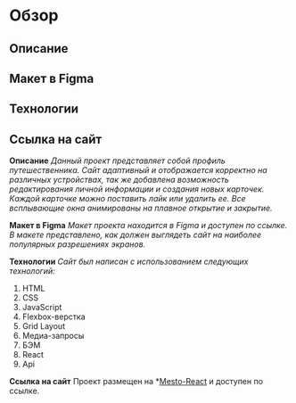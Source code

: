 # Обзор
## Описание
## Макет в Figma
## Технологии
## Ссылка на сайт
**Описание**
*Данный проект представляет собой профиль путешественника. Сайт адаптивный и отображается корректно на различных устройствах, так же добавлена возможность редактирования личной информации и создания новых карточек. Каждой карточке можно поставить лайк или удалить ее. Все всплывающие окна анимированы на плавное открытие и закрытие.*

 **Макет в Figma**
*Макет проекта находится в Figma и доступен по ссылке. В макете представлено, как должен выглядеть сайт на наиболее популярных разрешениях экранов.*

**Технологии**
*Сайт был написан с использованием следующих технологий:*

1. HTML
2. CSS
3. JavaScript
4. Flexbox-верстка
5. Grid Layout
6. Медиа-запросы
7. БЭМ
8. React
9. Api


**Ссылка на сайт**
Проект размещен на *[Mesto-React]()  и доступен по ссылке.